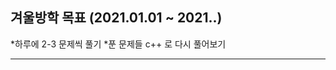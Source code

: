 겨울방학 목표 (2021.01.01 ~ 2021.**.**)
-----------------------------------------

*하루에 2-3 문제씩 풀기
*푼 문제들 c++ 로 다시 풀어보기
<hr>
